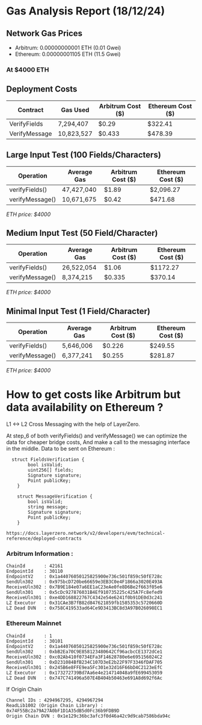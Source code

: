 # Gas Analysis Report (18/12/24)

## Network Gas Prices

- Arbitrum: 0.00000000001 ETH (0.01 Gwei)
- Ethereum: 0.00000001105 ETH (11.5 Gwei)

### At $4000 ETH

## Deployment Costs

| Contract      | Gas Used   | Arbitrum Cost ($) | Ethereum Cost ($) |
| ------------- | ---------- | ----------------- | ----------------- |
| VerifyFields  | 7,294,407  | $0.29             | $322.41           |
| VerifyMessage | 10,823,527 | $0.433            | $478.39           |

## Large Input Test (100 Fields/Characters)

| Operation       | Average Gas | Arbitrum Cost ($) | Ethereum Cost ($) |
| --------------- | ----------- | ----------------- | ----------------- |
| verifyFields()  | 47,427,040  | $1.89             | $2,096.27         |
| verifyMessage() | 10,671,675  | $0.42             | $471.68           |

_ETH price: $4000_

## Medium Input Test (50 Field/Character)

| Operation       | Average Gas | Arbitrum Cost ($) | Ethereum Cost ($) |
| --------------- | ----------- | ----------------- | ----------------- |
| verifyFields()  | 26,522,054  | $1.06             | $1172.27          |
| verifyMessage() | 8,374,215   | $0.335            | $370.14           |

_ETH price: $4000_

## Minimal Input Test (1 Field/Character)

| Operation       | Average Gas | Arbitrum Cost ($) | Ethereum Cost ($) |
| --------------- | ----------- | ----------------- | ----------------- |
| verifyFields()  | 5,646,006   | $0.226            | $249.55           |
| verifyMessage() | 6,377,241   | $0.255            | $281.87           |

_ETH price: $4000_

# How to get costs like Arbitrum but data availability on Ethereum ?

L1 <-> L2 Cross Messaging with the help of LayerZero.

At step_6 of both verifyFields() and verifyMessage() we can optimize the data for cheaper bridge costs,
And make a call to the messaging interface in the middle.
Data to be sent on Ethereum :

```solidity
  struct FieldsVerification {
        bool isValid;
        uint256[] fields;
        Signature signature;
        Point publicKey;
    }

    struct MessageVerification {
        bool isValid;
        string message;
        Signature signature;
        Point publicKey;
    }
```

`https://docs.layerzero.network/v2/developers/evm/technical-reference/deployed-contracts`

### Arbitrum Information :

```
ChainId       : 42161
EndpointId    : 30110
EndpointV2    : 0x1a44076050125825900e736c501f859c50fE728c
SendUln302    : 0x975bcD720be66659e3EB3C0e4F1866a3020E493A
ReceiveUln302 : 0x7B9E184e07a6EE1aC23eAe0fe8D6Be2f663f05e6
SendUln301    : 0x5cDc927876031B4Ef910735225c425A7Fc8efed9
ReceiveUln301 : 0xe4DD168822767C4342e54e6241f0b91DE0d3c241
LZ Executor   : 0x31CAe3B7fB82d847621859fb1585353c5720660D
LZ Dead DVN   : 0x758C419533ad64Ce9D3413BC8d3A97B026098EC1
```

### Ethereum Mainnet

```
ChainId       : 1
EndpointId    : 30101
EndpointV2    : 0x1a44076050125825900e736c501f859c50fE728c
SendUln302    : 0xbB2Ea70C9E858123480642Cf96acbcCE1372dCe1
ReceiveUln302 : 0xc02Ab410f0734EFa3F14628780e6e695156024C2
SendUln301    : 0xD231084BfB234C107D3eE2b22F97F3346fDAF705
ReceiveUln301 : 0x245B6e8FFE9ea5Fc301e32d16F66bD4C2123eEfC
LZ Executor   : 0x173272739Bd7Aa6e4e214714048a9fE699453059
LZ Dead DVN   : 0x747C741496a507E4B404b50463e691A8d692f6Ac
```

If Origin Chain

```
Channel IDs : 4294967295, 4294967294
ReadLib1002 (Origin Chain Library) : 0x74F55Bc2a79A27A0bF1D1A35dB5d0Fc36b9FDB9D
Origin Chain DVN : 0x1e129c36bc3afc3f0d46a42c9d9cab7586bda94c
```
